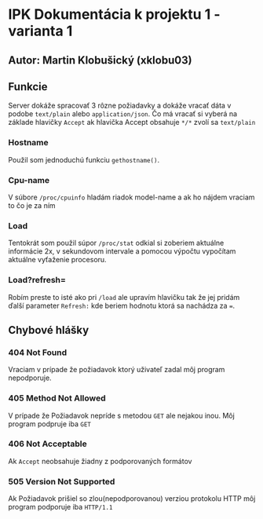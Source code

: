 # IPK Dokumentácia k projektu 1 - varianta 1
## Autor: Martin Klobušický (xklobu03)

## Funkcie
Server dokáže spracovať 3 rôzne požiadavky a dokáže vracať dáta v podobe ``text/plain`` alebo ``application/json``.
Čo má vracať si vyberá na základe hlavičky ``Accept`` ak hlavička Accept obsahuje ``*/*`` zvolí sa ``text/plain``
### Hostname
Použil som jednoduchú funkciu ``gethostname()``.
### Cpu-name
V súbore ``/proc/cpuinfo`` hladám riadok model-name a ak ho nájdem vraciam to čo je za ním 
### Load
Tentokrát som použil súpor ``/proc/stat`` odkial si zoberiem aktuálne informácie 2x, v sekundovom intervale a pomocou výpočtu
vypočítam aktuálne vyťaženie procesoru.
### Load?refresh=
Robím preste to isté ako pri ``/load`` ale upravím hlavičku tak že jej pridám ďalší parameter ``Refresh:`` kde beriem hodnotu ktorá sa nachádza za ``=``.
## Chybové hlášky
### 404 Not Found
Vraciam v prípade že požiadavok ktorý uživateľ zadal môj program nepodporuje.
### 405 Method Not Allowed
V prípade že Požiadavok nepríde s metodou ``GET`` ale nejakou inou. Môj program podpruje iba ``GET``
### 406 Not Acceptable
Ak ``Accept`` neobsahuje žiadny z podporovaných formátov 
### 505 Version Not Supported
Ak Požiadavok prišiel so zlou(nepodporovanou) verziou protokolu HTTP môj program podporuje iba ``HTTP/1.1``